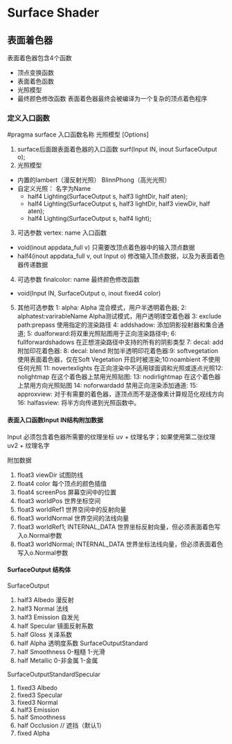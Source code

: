 # Surface Shader

## 表面着色器
表面着色器包含4个函数
- 顶点变换函数
- 表面着色函数
- 光照模型
- 最终颜色修改函数
表面着色器最终会被编译为一个复杂的顶点着色程序

### 定义入口函数
#pragma surface 入口函数名称 光照模型 [Options]
1. surface后面跟表面着色器的入口函数 surf(Input IN, inout SurfaceOutput o);
2. 光照模型 
  - 内置的lambert（漫反射光照） BlinnPhong（高光光照）
  - 自定义光照： 名字为Name
    - half4 Lighting<Name>(SurfaceOutput s, half3 lightDir, half aten);
    - half4 Lighting<Name>(SurfaceOutput s, half3 lightDir, half3 viewDir, half aten);
    - half4 Lighting<Name>(SurfaceOutput s, half4 light);
3. 可选参数 vertex: name 入口函数
  - void<Name>(inout appdata_full v) 只需要改顶点着色器中的输入顶点数据
  - half4<Name>(inout appdata_full v, out Input o) 修改输入顶点数据，以及为表面着色器传递数据
4. 可选参数 finalcolor: name 最终颜色修改函数
  - void<Name>(Input IN, SurfaceOutput o, inout fixed4 color)
5. 其他可选参数
  1: alpha: Alpha 混合模式，用户半透明着色器;
  2: alphatest:varirableName Alpha测试模式，用户透明镂空着色器
  3: exclude path:prepass 使用指定的渲染路径
  4: addshadow: 添加阴影投射器和集合通道;
  5: dualforward:将双重光照贴图用于正向渲染路径中;
  6: fullforwardshadows 在正想渲染路径中支持的所有的阴影类型
  7: decal: add 附加印花着色器:
  8: decal: blend 附加半透明印花着色器:9: softvegetation 使用表面着色器，仅在Soft Vegetation 开启时被渲染;10:noambient 不使用任何光照
  11: novertexlights 在正向渲染中不适用球面调和光照或逐点光照12: nolightmap 在这个着色器上禁用光照贴图:
  13: nodirlightmap 在这个着色器上禁用方向光照贴图
  14: noforwardadd 禁用正向渲染添加通道:
  15: approxview: 对于有需要的着色器，逐顶点而不是逐像素计算规范化视线方向
  16: halfasview: 将半方向传递到光照函数中。

#### 表面入口函数Input IN结构附加数据
Input 必须包含着色器所需要的纹理坐标 uv + 纹理名字；如果使用第二张纹理 uv2 + 纹理名字

附加数据
1. float3 viewDir 试图防线
2. float4 color   每个顶点的颜色插值
3. float4 screenPos 屏幕空间中的位置
4. float3 worldPos 世界坐标空间
5. float3 worldRef1 世界空间中的反射向量
6. float3 worldNormal 世界空间的法线向量
7. float3 worldRef1; INTERNAL_DATA 世界坐标反射向量，但必须表面着色写入o.Normal参数
8. float3 worldNormal; INTERNAL_DATA 世界坐标法线向量，但必须表面着色写入o.Normal参数

#### SurfaceOutput 结构体
SurfaceOutput
1. half3 Albedo 漫反射
2. half3 Normal 法线
3. half3 Emission 自发光
4. half Specular 镜面反射系数
5. half Gloss 关泽系数
6. half Alpha 透明度系数
SurfaceOutputStandard
7. half Smoothness 0-粗糙 1-光滑
8. half Metallic 0-非金属 1-金属

SurfaceOutputStandardSpecular
1. fixed3 Albedo
2. fixed3 Specular
3. fixed3 Normal
4. half3 Emission
5. half Smoothness
6. half Occlusion // 遮挡（默认1）
7. fixed Alpha

